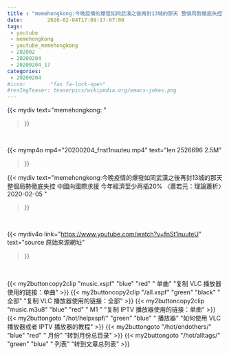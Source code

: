 ```yaml
---
title : "memehongkong:今晚疫情的爆發如同武漢之後再封13城的那天 整個局勢徹底失控 中國向國際求援 今年經濟至少再插20% 〈蕭若元：理論蕭析〉2020-02-05 "
date:        2020-02-04T17:09:17-07:00
tags:
 - youtube
 - memehongkong
 - youtube_memehongkong
 - 202002
 - 20200204
 - 20200204_17
categories:
 - 20200204
#icon:        "fas fa-lock-open"
#resImgTeaser: teaserpics/wikipedia.org/emacs-jokes.png
---
```


{{< mydiv text="memehongkong: "
>}}
<br>


{{< mymp4o mp4="20200204_fnst1nuuteu.mp4"
text="len 2526696    2.5M"
>}}


{{< mydiv text="memehongkong:今晚疫情的爆發如同武漢之後再封13城的那天 整個局勢徹底失控 中國向國際求援 今年經濟至少再插20% 〈蕭若元：理論蕭析〉2020-02-05 "
>}}
<br>

{{< mydiv4o link="https://www.youtube.com/watch?v=fnSt1nuuteU"
text="source 原始來源網址"
>}}


<br>





{{< my2buttoncopy2clip "music.xspf"        "blue"   "red"    " 单曲"  "复制 VLC 播放器使用的链接：单曲" >}} {{< my2buttoncopy2clip "/all.xspf"         "green"  "black"  " 全部"  "复制 VLC 播放器使用的链接：全部" >}} {{< my2buttoncopy2clip "music.m3u8"        "blue"   "red"    " M1 "    "复制 IPTV 播放器使用的链接：单曲" >}} {{< my2buttongoto      "/hot/helpxspf/"    "green"  "blue"   " 播放器" "如何使用 VLC 播放器或者 IPTV 播放器的教程" >}} {{< my2buttongoto      "/hot/endothers/"   "blue"   "red"    " 月份"   "转到月份总目录" >}} {{< my2buttongoto      "/hot/alltags/"     "green"  "blue"   " 列表"   "转到文章总列表" >}} 
